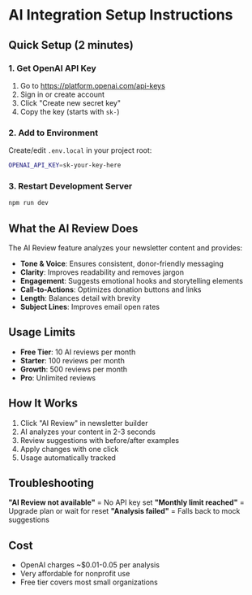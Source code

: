 # AI Integration Setup Instructions

## Quick Setup (2 minutes)

### 1. Get OpenAI API Key
1. Go to https://platform.openai.com/api-keys
2. Sign in or create account
3. Click "Create new secret key"
4. Copy the key (starts with `sk-`)

### 2. Add to Environment
Create/edit `.env.local` in your project root:
```bash
OPENAI_API_KEY=sk-your-key-here
```

### 3. Restart Development Server
```bash
npm run dev
```

## What the AI Review Does

The AI Review feature analyzes your newsletter content and provides:

- **Tone & Voice**: Ensures consistent, donor-friendly messaging
- **Clarity**: Improves readability and removes jargon
- **Engagement**: Suggests emotional hooks and storytelling elements
- **Call-to-Actions**: Optimizes donation buttons and links
- **Length**: Balances detail with brevity
- **Subject Lines**: Improves email open rates

## Usage Limits

- **Free Tier**: 10 AI reviews per month
- **Starter**: 100 reviews per month  
- **Growth**: 500 reviews per month
- **Pro**: Unlimited reviews

## How It Works

1. Click "AI Review" in newsletter builder
2. AI analyzes your content in 2-3 seconds
3. Review suggestions with before/after examples
4. Apply changes with one click
5. Usage automatically tracked

## Troubleshooting

**"AI Review not available"** = No API key set
**"Monthly limit reached"** = Upgrade plan or wait for reset
**"Analysis failed"** = Falls back to mock suggestions

## Cost

- OpenAI charges ~$0.01-0.05 per analysis
- Very affordable for nonprofit use
- Free tier covers most small organizations
